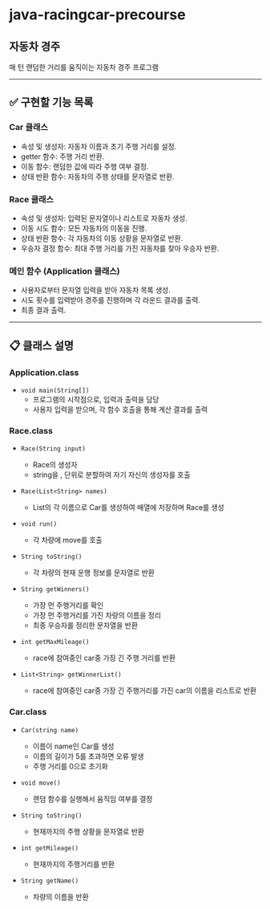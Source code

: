 # java-racingcar-precourse

## 자동차 경주
매 턴 랜덤한 거리를 움직이는 자동차 경주 프로그램

---

## ✅ 구현할 기능 목록

### Car 클래스

- 속성 및 생성자: 자동차 이름과 초기 주행 거리를 설정.
- getter 함수: 주행 거리 반환.
- 이동 함수: 랜덤한 값에 따라 주행 여부 결정.
- 상태 반환 함수: 자동차의 주행 상태를 문자열로 반환.

### Race 클래스

- 속성 및 생성자: 입력된 문자열이나 리스트로 자동차 생성.
- 이동 시도 함수: 모든 자동차의 이동을 진행.
- 상태 반환 함수: 각 자동차의 이동 상황을 문자열로 반환.
- 우승자 결정 함수: 최대 주행 거리를 가진 자동차를 찾아 우승자 반환.

### 메인 함수 (Application 클래스)

- 사용자로부터 문자열 입력을 받아 자동차 목록 생성.
- 시도 횟수를 입력받아 경주를 진행하며 각 라운드 결과를 출력.
- 최종 결과 출력.

---

## 📋 클래스 설명

### Application.class

- `void main(String[])`
    - 프로그램의 시작점으로, 입력과 출력을 담당
    - 사용자 입력을 받으며, 각 함수 호출을 통해 계산 결과를 출력

### Race.class

- `Race(String input)`
    - Race의 생성자
    - string을 , 단위로 분할하여 자기 자신의 생성자를 호출


- `Race(List<String> names)`
  - List의 각 이름으로 Car를 생성하여 배열에 저장하며 Race를 생성


- `void run()`
  - 각 차량에 move를 호출


- `String toString()`
  - 각 차량의 현재 운행 정보를 문자열로 반환


- `String getWinners()`
  - 가장 먼 주행거리를 확인
  - 가장 먼 주행거리를 가진 차량의 이름을 정리
  - 최종 우승자를 정리한 문자열을 반환


- `int getMaxMileage()`
  - race에 참여중인 car중 가징 긴 주행 거리를 반환


- `List<String> getWinnerList()`
  - race에 참여중인 car중 가장 긴 주행거리를 가진 car의 이름을 리스트로 반환

### Car.class

- `Car(string name)`
    - 이름이 name인 Car를 생성
    - 이름의 길이가 5를 초과하면 오류 발생
    - 주행 거리를 0으로 초기화


- `void move()`
  - 랜덤 함수를 실행해서 움직임 여부를 결정


- `String toString()`
    - 현재까지의 주행 상황을 문자열로 반환


- `int getMileage()`
  - 현재까지의 주행거리를 반환


- `String getName()`
  - 차량의 이름을 반환